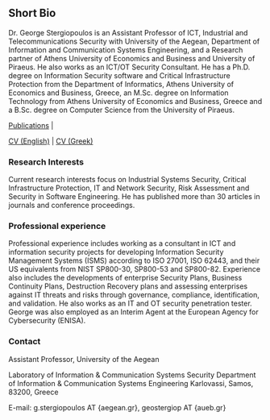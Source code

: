 ## Short Bio

Dr. George Stergiopoulos is an Assistant Professor of ICT, Industrial and Telecommunications Security with University of the Aegean, Department of Information and Communication Systems Engineering, and a Research partner of Athens University of Economics and Business and University of Piraeus. He also works as an ICT/OT Security Consultant. He has a Ph.D. degree on Information Security software and Critical Infrastructure Protection from the Department of Informatics, Athens University of Economics and Business, Greece, an M.Sc. degree on Information Technology from Athens University of Economics and Business, Greece and a B.Sc. degree on Computer Science from the University of Piraeus.

[Publications](publications.md) | 

[CV (English)](CV-EN.pdf)   |   [CV (Greek)](CV-GR.pdf)

### Research Interests

Current research interests focus on Industrial Systems Security, Critical Infrastructure Protection, IT and Network Security, Risk Assessment and Security in Software Engineering. He has published more than 30 articles in journals and conference proceedings. 

### Professional experience

Professional experience includes working as a consultant in ICT and information security projects for developing Information Security Management Systems (ISMS) according to ISO 27001, ISO 62443, and their US equivalents from NIST SP800-30, SP800-53 and SP800-82. Experience also includes the developments of enterprise Security Plans, Business Continuity Plans, Destruction Recovery plans and assessing enterprises against IT threats and risks through governance, compliance, identification, and validation. He also works as an IT and OT security penetration tester. George was also employed as an Interim Agent at the European Agency for Cybersecurity (ENISA).

### Contact

Assistant Professor,   University of the Aegean  

Laboratory of Information & Communication Systems Security
Department of Information & Communication Systems Engineering
Karlovassi, Samos, 83200, Greece

E-mail: g.stergiopoulos AT {aegean.gr}, geostergiop AT {aueb.gr}
